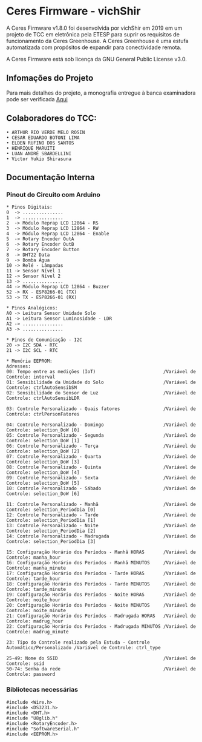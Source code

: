# Ceres Firmware - vichShir

A Ceres Firmware v1.8.0 foi desenvolvida por vichShir em 2019 em um projeto de TCC em eletrônica pela ETESP para suprir os requisitos de funcionamento da Ceres Greenhouse.
A Ceres Greenhouse é uma estufa automatizada com propósitos de expandir para conectividade remota.

A Ceres Firmware está sob licença da GNU General Public License v3.0.

## Infomações do Projeto
<p>Para mais detalhes do projeto, a monografia entregue à banca examinadora pode ser verificada <a href="https://drive.google.com/file/d/1BrXHpduY5U_aX7sag3ThyosPkBuHM6GF/view?usp=sharing" target="_blank">Aqui</a></p>

## Colaboradores do TCC:
	• ARTHUR RIO VERDE MELO ROSIN
	• CESAR EDUARDO BOTONI LIMA
	• ELDEN RUFINO DOS SANTOS
	• HENRIQUE MARUITI
	• LUAN ANDRÉ SBARDELLINI
	• Victor Yukio Shirasuna

## Documentação Interna
### Pinout do Circuito com Arduino

	* Pinos Digitais:
	0  -> ...............
	1  -> ...............
	2  -> Módulo Reprap LCD 12864 - RS
	3  -> Módulo Reprap LCD 12864 - RW
	4  -> Módulo Reprap LCD 12864 - Enable
	5  -> Rotary Encoder OutA
	6  -> Rotary Encoder OutB
	7  -> Rotary Encoder Button
	8  -> DHT22 Data
	9  -> Bomba Água
	10 -> Relé - Lâmpadas
	11 -> Sensor Nível 1
	12 -> Sensor Nível 2
	13 -> ...............
	44 -> Módulo Reprap LCD 12864 - Buzzer
	52 -> RX - ESP8266-01 (TX)
	53 -> TX - ESP8266-01 (RX)

	* Pinos Analógicos:
	A0 -> Leitura Sensor Umidade Solo
	A1 -> Leitura Sensor Luminosidade - LDR
	A2 -> ...............
	A3 -> ...............

	* Pinos de Comunicação - I2C
	20 -> I2C SDA - RTC
	21 -> I2C SCL - RTC

	* Memória EEPROM:
	Adresses:
	00: Tempo entre as medições (IoT)                         /Variável de Controle: interval
	01: Sensibilidade da Umidade do Solo                      /Variável de Controle: ctrlAutoSensibSM
	02: Sensibilidade do Sensor de Luz                        /Variável de Controle: ctrlAutoSensibLDR

	03: Controle Personalizado - Quais fatores                /Variável de Controle: ctrlPersonFatores

	04: Controle Personalizado - Domingo                      /Variável de Controle: selection_DoW [0]
	05: Controle Personalizado - Segunda                      /Variável de Controle: selection_DoW [1]
	06: Controle Personalizado - Terça                        /Variável de Controle: selection_DoW [2]
	07: Controle Personalizado - Quarta                       /Variável de Controle: selection_DoW [3]
	08: Controle Personalizado - Quinta                       /Variável de Controle: selection_DoW [4]
	09: Controle Personalizado - Sexta                        /Variável de Controle: selection_DoW [5]
	10: Controle Personalizado - Sábado                       /Variável de Controle: selection_DoW [6]

	11: Controle Personalizado - Manhã                        /Variável de Controle: selection_PeriodDia [0]
	12: Controle Personalizado - Tarde                        /Variável de Controle: selection_PeriodDia [1]
	13: Controle Personalizado - Noite                        /Variável de Controle: selection_PeriodDia [2]
	14: Controle Personalizado - Madrugada                    /Variável de Controle: selection_PeriodDia [3]

	15: Configuração Horário dos Períodos - Manhã HORAS       /Variável de Controle: manha_hour
	16: Configuração Horário dos Períodos - Manhã MINUTOS     /Variável de Controle: manha_minute
	17: Configuração Horário dos Períodos - Tarde HORAS       /Variável de Controle: tarde_hour
	18: Configuração Horário dos Períodos - Tarde MINUTOS     /Variável de Controle: tarde_minute
	19: Configuração Horário dos Períodos - Noite HORAS       /Variável de Controle: noite_hour
	20: Configuração Horário dos Períodos - Noite MINUTOS     /Variável de Controle: noite_minute
	21: Configuração Horário dos Períodos - Madrugada HORAS   /Variável de Controle: madrug_hour
	22: Configuração Horário dos Períodos - Madrugada MINUTOS /Variável de Controle: madrug_minute

	23: Tipo do Controle realizado pela Estuda - Controle Automático/Personalizado /Variável de Controle: ctrl_type

	25-49: Nome do SSID                                       /Variável de Controle: ssid
	50-74: Senha da rede                                      /Variável de Controle: password 

### Bibliotecas necessárias
	#include <Wire.h>
	#include <DS3231.h>
	#include <DHT.h>
	#include "U8glib.h"
	#include <RotaryEncoder.h>
	#include "SoftwareSerial.h"
	#include <EEPROM.h>

